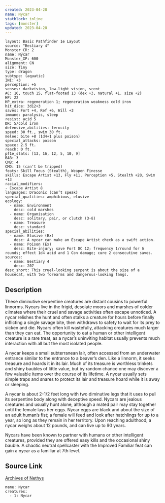 ```yaml
---
created: 2023-04-28
name: Nycar
statblock: inline
tags: [monster]
updated: 2023-04-28
---
```

```statblock
layout: Basic Pathfinder 1e Layout
source: "Bestiary 4"
Monster_CR: 2
name: Nycar
Monster_XP: 600
alignment: CN
size: Tiny
type: dragon
subtype: (aquatic)
INI: +3
perception: +5
senses: darkvision, low-light vision, scent
AC: 16, touch 15, flat-footed 13 (dex +3, natural +1, size +2)
HP: 22
HP_extra: regeneration 1; regeneration weakness cold iron
hit_dice: 3d12+3
saves: Fort +4, Ref +6, Will +3
immune: paralysis, sleep
resist: acid 5
DR: 5/cold iron
defensive_abilities: ferocity
speed: 30 ft., swim 30 ft.
melee: bite +8 (1d4+1 plus poison)
special_attacks: poison
space: 2.5 ft.
reach: 0 ft.
pf1e_stats: [13, 16, 12, 5, 10, 9]
BAB: 3
CMB: 4
CMD: 15 (can’t be tripped)
feats: Skill Focus (Stealth), Weapon Finesse
skills: Escape Artist +13, Fly +11, Perception +5, Stealth +20, Swim +13
racial_modifiers:
- Escape Artist 8
languages: Draconic (can’t speak)
special_qualities: amphibious, elusive
ecology:
  - name: Environment
    desc: cold marshes
  - name: Organisation
    desc: solitary, pair, or clutch (3-8)
  - name: Treasure
    desc: standard
special_abilities:
  - name: Elusive (Ex)
    desc: A nycar can make an Escape Artist check as a swift action.
  - name: Poison (Ex)
    desc: Bite-injury; save Fort DC 12; frequency 1/round for 6 rounds; effect 1d4 acid and 1 Con damage; cure 2 consecutive saves.
sources:
  - name: Bestiary 4
    desc: 207
desc_short: This cruel-looking serpent is about the size of a housecat, with two forearms and dangerous-looking fangs.
```
## Description
These diminutive serpentine creatures are distant cousins to powerful linnorms. Nycars live in the frigid, desolate moors and marshes of colder climates where their cruel and savage activities often escape unnoticed. A nycar relishes the hunt and often stalks a creature for hours before finally inflicting a single savage bite, then withdraws to safety to wait for its prey to sicken and die. Nycars often kill wastefully, attacking creatures much larger than they can eat. The opportunity to eat a human or other intelligent creature is a rare treat, as a nycar’s uninviting habitat usually prevents much interaction with all but the most isolated people.

A nycar keeps a small subterranean lair, often accessed from an underwater entrance similar to the entrance to a beaver’s den. Like a linnorm, it seeks treasure and hoards it in its lair. Much of its treasure is worthless trinkets and shiny baubles of little value, but by random chance one may discover a few valuable items over the course of its lifetime. A nycar usually sets simple traps and snares to protect its lair and treasure hoard while it is away or sleeping.

A nycar is about 2-1/2 feet long with two diminutive legs that it uses to pull its serpentine body along with deceptive speed. Nycars are jealous creatures and usually hunt alone, although a mated pair may stay together until the female lays her eggs. Nycar eggs are black and about the size of an adult human’s fist; a female will feed and look after hatchlings for up to a year, so long as they remain in her territory. Upon reaching adulthood, a nycar weighs about 12 pounds, and can live up to 90 years.

Nycars have been known to partner with humans or other intelligent creatures, provided they are offered easy kills and the occasional shiny bauble. A chaotic neutral spellcaster with the Improved Familiar feat can gain a nycar as a familiar at 7th level.
## Source Link
[Archives of Nethys](https://aonprd.com/MonsterDisplay.aspx?ItemName=Nycar)
```encounter-table
name: Nycar
creatures:
  - 1: Nycar
```
